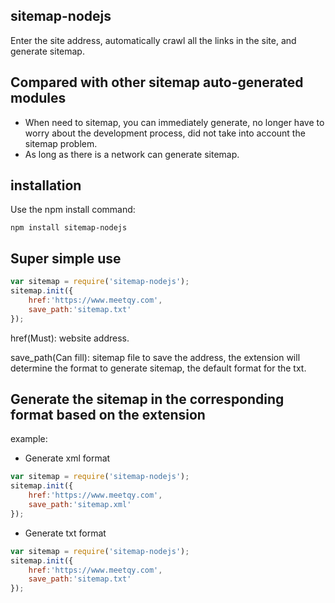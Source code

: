 ## sitemap-nodejs
Enter the site address, automatically crawl all the links in the site, and generate sitemap.

## Compared with other sitemap auto-generated modules
* When need to sitemap, you can immediately generate, no longer have to worry about the development process, did not take into account the sitemap problem.
* As long as there is a network can generate sitemap.

## installation
Use the npm install command:
```hash
npm install sitemap-nodejs
```
## Super simple use
```javascript 
var sitemap = require('sitemap-nodejs');
sitemap.init({
	href:'https://www.meetqy.com',
	save_path:'sitemap.txt'
});
```
href(Must): website address.

save_path(Can fill): sitemap file to save the address, the extension will determine the format to generate sitemap, the default format for the txt.

## Generate the sitemap in the corresponding format based on the extension
example:
* Generate xml format
```javascript
var sitemap = require('sitemap-nodejs');
sitemap.init({
    href:'https://www.meetqy.com',
    save_path:'sitemap.xml'
});
```
* Generate txt format
```javascript
var sitemap = require('sitemap-nodejs');
sitemap.init({
    href:'https://www.meetqy.com',
    save_path:'sitemap.txt'
});
```
